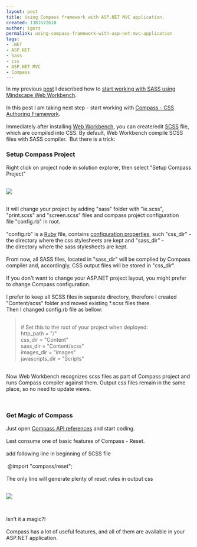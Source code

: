 ```yaml
---
layout: post
title: Using Compass framework with ASP.NET MVC application.
created: 1381672610
author: igorz
permalink: using-compass-framework-with-asp-net-mvc-application
tags:
- .NET
- ASP.NET
- Sass
- css
- ASP.NET MVC
- Compass
---
```

<p>In my previous&nbsp;<a href="http://igorzelmanovich.blogspot.co.il/2013/10/add-power-of-sass-to-aspnet-application.html">post</a>&nbsp;I described how to&nbsp;<a href="http://igorzelmanovich.blogspot.co.il/2013/10/add-power-of-sass-to-aspnet-application.html">start working with SASS using Mindscape Web Workbench</a>.<br />
<br />
In this post I am taking next step - start working with&nbsp;<a href="http://compass-style.org/">Compass - CSS Authoring Framework</a>.<br />
<br />
Immediately after installing&nbsp;<a href="http://www.mindscapehq.com/products/web-workbench">Web Workbench</a>, you can create/edit&nbsp;<a href="http://sass-lang.com/">SCSS</a>&nbsp;file, which are compiled into CSS. By default, Web Workbench compile SCSS files with SASS compiler. &nbsp;But there is a trick:</p>

<h3>Setup Compass Project</h3>

<p>Right click on project node in solution explorer, then select &quot;Setup Compass Project&quot;<br />
&nbsp;</p>

<div><a href="http://4.bp.blogspot.com/-IRgPzvS--YI/Ulp89RkY5ZI/AAAAAAAAXDk/Y891WMpcG4Y/s1600/2013-10-13_13h57_58.png" imageanchor="1"><img border="0" src="http://4.bp.blogspot.com/-IRgPzvS--YI/Ulp89RkY5ZI/AAAAAAAAXDk/Y891WMpcG4Y/s640/2013-10-13_13h57_58.png" /></a></div>

<p><br />
It will change your project by adding&nbsp;&quot;sass&quot;&nbsp;folder with&nbsp;&quot;ie.scss&quot;, &quot;print.scss&quot;&nbsp;and&nbsp;&quot;screen.scss&quot;&nbsp;files and compass project configuration file&nbsp;&quot;config.rb&quot;&nbsp;in root.<br />
<br />
&quot;config.rb&quot;&nbsp;is a&nbsp;<a href="https://www.ruby-lang.org/en/">Ruby</a>&nbsp;file, contains&nbsp;<a href="http://compass-style.org/help/tutorials/configuration-reference/">configuration properties</a>, such&nbsp;&quot;css_dir&quot;&nbsp;- the directory where the css stylesheets are kept and&nbsp;&quot;sass_dir&quot;&nbsp;- the&nbsp;directory where the sass stylesheets are kept.<br />
<br />
From now, all SASS files, located in&nbsp;&quot;sass_dir&quot;&nbsp;will be complied by Compass compiler and, accordingly, CSS output files will be stored in&nbsp;&quot;css_dir&quot;.<br />
<br />
If you don&#39;t want to change your ASP.NET project layout, you might prefer to change Compass configuration.&nbsp;<br />
<br />
I prefer to keep all SCSS files in separate directory, therefore I created &quot;Content/scss&quot; folder and moved existing *.scss files there.<br />
Then I changed config.rb file as bellow:</p>

<blockquote><br />
# Set this to the root of your project when deployed:<br />
http_path = &quot;/&quot;<br />
css_dir = &quot;Content&quot;<br />
sass_dir = &quot;Content/scss&quot;<br />
images_dir = &quot;images&quot;<br />
javascripts_dir = &quot;Scripts&quot;</blockquote>

<div>&nbsp;</div>

<div>Now Web Workbench recognizes scss files as part of Compass project and runs Compass compiler against them. Output css files remain in the same place, so no need to update views.</div>

<p>&nbsp;</p>

<h3>Get Magic of Compass</h3>

<p>Just open&nbsp;<a href="http://compass-style.org/reference/compass/">Compass API references</a>&nbsp;and start coding.<br />
<br />
Lest consume one of basic features of Compass - Reset.<br />
<br />
add following line in beginning of SCSS file<br />
<br />
&nbsp;@import &quot;compass/reset&quot;;<br />
<br />
The only line will generate plenty of reset rules in output css<br />
&nbsp;</p>

<div><a href="http://4.bp.blogspot.com/-2DuIuVW4MBA/UlqF9o8_zNI/AAAAAAAAXD0/xLXt9DTW6rk/s1600/2013-10-13_14h35_43.png" imageanchor="1"><img border="0" src="http://4.bp.blogspot.com/-2DuIuVW4MBA/UlqF9o8_zNI/AAAAAAAAXD0/xLXt9DTW6rk/s640/2013-10-13_14h35_43.png" /></a></div>

<p>&nbsp;</p>

<div>Isn&#39;t it a magic?!</div>

<div>&nbsp;</div>

<div>Compass has a lot of useful features, and all of them are available in your ASP.NET application.</div>
